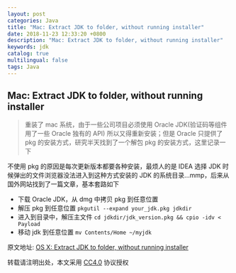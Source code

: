 ```yaml
---
layout: post
categories: Java
title: "Mac: Extract JDK to folder, without running installer"
date: 2018-11-23 12:33:20 +0800
description: "Mac: Extract JDK to folder, without running installer"
keywords: jdk
catalog: true
multilingual: false
tags: Java
---
```


## Mac: Extract JDK to folder, without running installer

> 重装了 mac 系统，由于一些公司项目必须使用 Oracle JDK(验证码等组件用了一些 Oracle 独有的 API) 所以又得重新安装；但是 Oracle 只提供了 pkg 的安装方式，研究半天找到了一个解包 pkg 的安装方式，这里记录一下


不使用 pkg 的原因是每次更新版本都要各种安装，最烦人的是 IDEA 选择 JDK 时候弹出的文件浏览器没法进入到这种方式安装的 JDK 的系统目录...mmp，后来从国外网站找到了一篇文章，基本套路如下

- 下载 Oracle JDK，从 dmg 中拷贝 pkg 到任意位置
- 解压 pkg 到任意位置 `pkgutil --expand your_jdk.pkg jdkdir`
- 进入到目录中，解压主文件 `cd jdkdir/jdk_version.pkg && cpio -idv < Payload`
- 移动 jdk 到任意位置 `mv Contents/Home ~/myjdk`

原文地址: [OS X: Extract JDK to folder, without running installer](https://augustl.com/blog/2014/extracting_java_to_folder_no_installer_osx/)

转载请注明出处，本文采用 [CC4.0](http://creativecommons.org/licenses/by-nc-nd/4.0/) 协议授权

